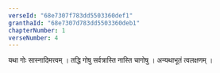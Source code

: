 ```yaml
---
verseId: "68e7307f783dd5503360def1"
granthaId: "68e7307d783dd5503360deb1"
chapterNumber: 1
verseNumber: 4
---
```


यथा गोः सास्नादिमत्त्वम् । तद्धि गोषु सर्वत्रास्ति नास्ति चागोषु । अन्यथाभूतं त्वलक्षणम् ।
